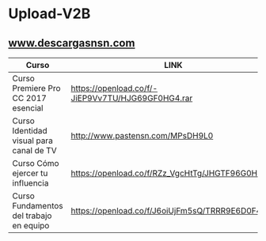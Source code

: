 # Upload-V2B

## www.descargasnsn.com

Curso | LINK
------------- | ------------
Curso Premiere Pro CC 2017 esencial | https://openload.co/f/-JiEP9Vv7TU/HJG69GF0HG4.rar
Curso Identidad visual para canal de TV | http://www.pastensn.com/MPsDH9L0
Curso Cómo ejercer tu influencia | https://openload.co/f/RZz_VgcHtTg/JHGTF96G0HG.rar
Curso Fundamentos del trabajo en equipo | https://openload.co/f/J6oiUjFm5sQ/TRRR9E6D0F4.rar
